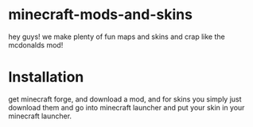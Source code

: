 # minecraft-mods-and-skins
hey guys! we make plenty of fun maps and skins and crap like the mcdonalds mod!

# Installation
get minecraft forge, and download a mod, and for skins you simply just download them and go into minecraft launcher and put your skin in your minecraft launcher.
